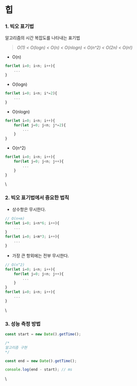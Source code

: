 # 힙

### 1. 빅오 표기법

알고리즘의 시간 복잡도를 나타내는 표기법

> _O(1) < O(logn) < O(n) < O(nlogn) < O(n^2) < O(2n) < O(n!)_

- O(n)

```javascript
for(let i=0; i<n; i++){
    ...
}
```

- O(logn)

```javascript
for(let i=0; i<n; i*=2){
    ...
}
```

- O(nlogn)

```javascript
for(let i=0; i<n; i++){
    for(let j=0; j<n; j*=2){
        ...
    }
}
```

- O(n^2)

```javascript
for(let i=0; i<n; i++){
    for(let j=0; j<n; j++){
        ...
    }
}
```

\

### 2. 빅오 표기법에서 중요한 법칙

- 상수항은 무시한다.

```javascript
// O(n+m)
for(let i=0; i<n*6; i++){
    ...
}
for(let i=0; i<m*3; i++){
    ...
}
```

- 가장 큰 항외에는 전부 무시한다.

```javascript
// O(n^2)
for(let i=0; i<n; i++){
    for(let j=0; j<n; j++){
        ...
    }
}
for(let i=0; i<n; i++){
    ...
}
```

\

### 3. 성능 측정 방법

```javascript
const start = new Date().getTime();

/*
알고리즘 구현
*/

const end = new Date().getTime();

console.log(end - start); // ms
```

\
